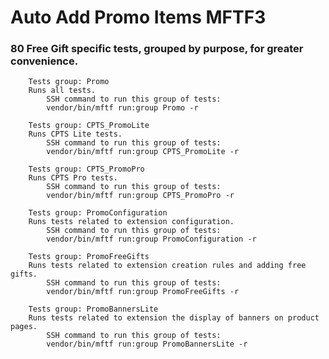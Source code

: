 # Auto Add Promo Items MFTF3

### 80 Free Gift specific tests, grouped by purpose, for greater convenience.

        Tests group: Promo
        Runs all tests.
            SSH command to run this group of tests:
            vendor/bin/mftf run:group Promo -r
    
        Tests group: CPTS_PromoLite
        Runs CPTS Lite tests.
            SSH command to run this group of tests:
            vendor/bin/mftf run:group CPTS_PromoLite -r

        Tests group: CPTS_PromoPro
        Runs CPTS Pro tests.
            SSH command to run this group of tests:
            vendor/bin/mftf run:group CPTS_PromoPro -r

        Tests group: PromoConfiguration
        Runs tests related to extension configuration.
            SSH command to run this group of tests:
            vendor/bin/mftf run:group PromoConfiguration -r

        Tests group: PromoFreeGifts
        Runs tests related to extension creation rules and adding free gifts.
            SSH command to run this group of tests:
            vendor/bin/mftf run:group PromoFreeGifts -r

        Tests group: PromoBannersLite
        Runs tests related to extension the display of banners on product pages.
            SSH command to run this group of tests:
            vendor/bin/mftf run:group PromoBannersLite -r
